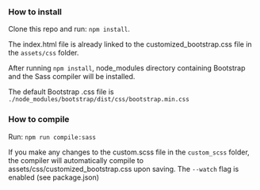### How to install

Clone this repo and run: `npm install`.

The index.html file is already linked to the customized_bootstrap.css file in the `assets/css` folder.

After running `npm install`, node_modules directory containing Bootstrap and the Sass compiler will be installed.

The default Bootstrap .css file is `./node_modules/bootstrap/dist/css/bootstrap.min.css`

### How to compile

Run: `npm run compile:sass`

If you make any changes to the custom.scss file in the `custom_scss`  folder, the compiler will automatically compile to assets/css/customized_bootstrap.css upon saving. The `--watch` flag is enabled (see package.json)




